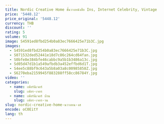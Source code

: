 ```yaml
---
title: Nordic Creative Home ชั้นวางหนังสือ Ins, Internet Celebrity, Vintage นิตยสาร Storage Rack, ชั้นวางหนังสือพิมพ์, Photo Props
price: '5448.12'
price_original: '5448.12'
currency: THB
discount: ''
rating: 5
volume: 91
image: S4591ed8fbd254b0a83ec7666425e71b3C.jpg
images:
  - S4591ed8fbd254b0a83ec7666425e71b3C.jpg
  - S071532ded52441e18d7c86c264cd64fan.jpg
  - S0bfe8e384bfe46cabbc9a5b1b3486a13c.jpg
  - Sd05d47d1b1a549afbdb3a452effbd6d1T.jpg
  - S4ee5c88bf9c643a5b8a03a8c00985858Z.jpg
  - S6270eba2159945f883288ff58cc86784Y.jpg
video: ''
categories:
  - name: เฟอร์นิเจอร์
    slug: เฟอร-เจอร
  - name: เฟอร์นิเจอร์ บ้าน
    slug: เฟอร-เจอร-าน
slug: nordic-creative-home-นวางหน-งส
encode: oC0EitY
lang: th
---
```

  